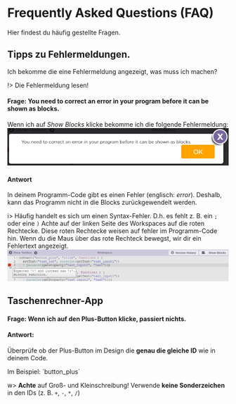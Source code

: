 # Frequently Asked Questions (FAQ)
Hier findest du häufig gestellte Fragen.

## Tipps zu Fehlermeldungen.
Ich bekomme die eine Fehlermeldung angezeigt, was muss ich machen?

!> Die Fehlermeldung lesen!

#### Frage: You need to correct an error in your program before it can be shown as blocks.
Wenn ich auf *Show Blocks* klicke bekomme ich die folgende Fehlermeldung:
![Screenshot: You need to correct an error in your program before it can be shown as blocks.](img/FAQ/error_correct_error_before_show_blocks.png)

#### Antwort
In deinem Programm-Code gibt es einen Fehler (englisch: *error*). Deshalb, kann das Programm nicht in die Blocks zurückgewendelt werden.

i> Häufig handelt es sich um einen Syntax-Fehler. D.h. es fehlt z. B. ein `;` oder eine `)`
Achte auf der linken Seite des Workspaces auf die roten Rechtecke.
Diese roten Rechtecke weisen auf fehler im Programm-Code hin.
Wenn du die Maus über das rote Rechteck bewegst, wir dir ein Fehlertext angezeigt.
![error](img/FAQ/error_expected_bracket.png)

## Taschenrechner-App
#### Frage: Wenn ich auf den Plus-Button klicke, passiert nichts.
#### Antwort:
Überprüfe ob der Plus-Button im Design die **genau die gleiche ID** wie in deinem Code.

Im Beispiel: ´button_plus´

w> **Achte** auf Groß- und Kleinschreibung!
Verwende **keine Sonderzeichen** in den IDs (z. B. `+`, `-`, `*`, `/`)


